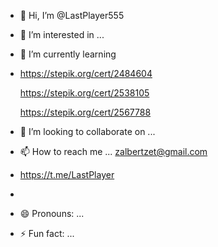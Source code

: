 - 👋 Hi, I’m @LastPlayer555
- 👀 I’m interested in ...
- 🌱 I’m currently learning
- 
    https://stepik.org/cert/2484604
  
    https://stepik.org/cert/2538105
  
    https://stepik.org/cert/2567788    
    
- 💞️ I’m looking to collaborate on ...
- 📫 How to reach me ...   zalbertzet@gmail.com
- https://t.me/LastPlayer
- 
- 😄 Pronouns: ...
- ⚡ Fun fact: ...

<!---
LastPlayer555/LastPlayer555 is a ✨ special ✨ repository because its `README.md` (this file) appears on your GitHub profile.
You can click the Preview link to take a look at your changes.
--->

